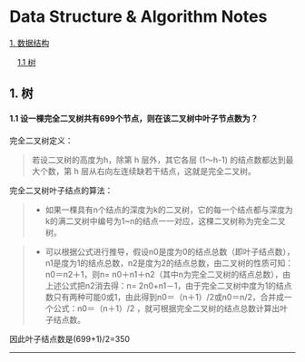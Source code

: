 Data Structure & Algorithm Notes
======

[1. 数据结构](#1)

　[1.1 树](#1.1)


<h2 id='1'> 1. 树 </h2>

<h4 id='1.1'> 1.1 设一棵完全二叉树共有699个节点，则在该二叉树中叶子节点数为？ </h4>

完全二叉树定义：

> 若设二叉树的高度为h，除第 h 层外，其它各层 (1～h-1) 的结点数都达到最大个数，第 h 层从右向左连续缺若干结点，这就是完全二叉树。 

完全二叉树叶子结点的算法：

> - 如果一棵具有n个结点的深度为k的二叉树，它的每一个结点都与深度为k的满二叉树中编号为1~n的结点一一对应，这棵二叉树称为完全二叉树。

> - 可以根据公式进行推导，假设n0是度为0的结点总数（即叶子结点数），n1是度为1的结点总数，n2是度为2的结点总数，由二叉树的性质可知：n0＝n2＋1，则n= n0＋n1＋n2（其中n为完全二叉树的结点总数），由上述公式把n2消去得：n= 2n0+n1－1，由于完全二叉树中度为1的结点数只有两种可能0或1，由此得到n0＝（n＋1）/2或n0＝n/2，合并成一个公式：n0＝（n＋1）/2 ，就可根据完全二叉树的结点总数计算出叶子结点数。

因此叶子结点数是(699+1)/2=350

----------------------

